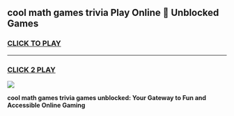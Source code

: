 
## cool math games trivia Play Online 👋 Unblocked Games
<h3>
<a href="https://news.freeplayer.one?title=cool_math_games_trivia&ref=17CMG">CLICK TO PLAY</a></h3>
<hr>

<h3>
<a href="https://news.freeplayer.one?title=cool_math_games_trivia&ref=17CMG">CLICK 2 PLAY</a>
  
</h3>

<a href="https://news.freeplayer.one?title=cool_math_games_trivia&ref=17CMG/"><img src="https://clearcache.store/games.png"></a>


**cool math games trivia games unblocked: Your Gateway to Fun and Accessible Online Gaming**
